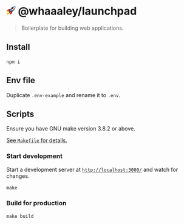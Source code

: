 
# <img src=favicon.png height=24> @whaaaley/launchpad

> Boilerplate for building web applications.

## Install

```
npm i
```

## Env file

Duplicate `.env-example` and rename it to `.env`.

## Scripts

Ensure you have GNU make version 3.8.2 or above.

[See `Makefile` for details.](Makefile)

### Start development

Start a development server at [`http://localhost:3000/`](http://localhost:3000/) and watch for changes.

```
make
```

### Build for production

```
make build
```
